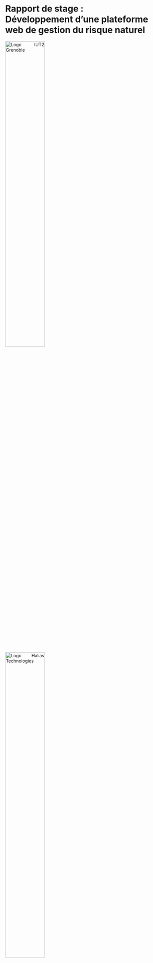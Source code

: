 <style>
p {text-align: justify}
img {width: 50%}
</style>

# Rapport de stage : <br/> Développement d’une plateforme web de gestion du risque naturel

![Logo IUT2 Grenoble](/images/logo-iut2.png)
![Logo Halias Technologies](/images/logo-halias.jpg)

> [Introduction](#introduction) <br/>
> [Présentation de l’entreprise et du stage](#présentation-de-lentreprise-et-du-stage) <br/>
> [Présentation de la réalisation](#présentation-de-la-réalisation) <br/>
> [Conclusion](#conclusion) <br/>
> [Bibliographie](#bibliographie) <br/>
> [Webographie](#webographie) <br/>
> [Glossaire](#glossaire) <br/>
> [Annexes](#annexes) <br/>

# Introduction

Pour valider son Diplôme Universitaire Technologique, chaque étudiant de deuxième année du département informatique doit effectuer un stage en entreprise d’une durée minimale de 10 semaines. Cela lui permet de prendre contact avec le monde professionnel et de valider les connaissances acquises lors de ses deux années d’études. C’est dans cette perspective que j’ai intégré HALIAS Technologies, situé à Meylan.

Le rapport que vous êtes en train de lire présente un échantillon du travail que j’ai pu effectuer pendant 10 semaines, mes recherches, mes réalisations, aboutis ou non, ainsi qu’une présentation succincte de l’entreprise et des technologies utilisées.

# Présentation de l’entreprise et du stage

## La présentation de l’entreprise
HALIAS Technologies a été fondée en 2006 par Laurent TESTARD et Jérôme MARTIN, experts en développement logiciel. Dès le départ, les deux hommes ont voulu mettre leurs compétences au service du secteur énergétique.

En 2020, ils décident d’élargir leur activité aux domaines de l’environnement et des géosciences. Leur objectif est de proposer des solutions informatiques efficientes permettant à leurs clients de gérer l’impact environnemental de leurs activités et de délivrer des indicateurs clés de performance écologique.

Aujourd’hui, l’entreprise compte 15 employés allant du profil de commercial à celui de développeur informatique et ingénieur.

Ce dévouement passionné à la cause environnementale et cette envie de proposer des solutions adaptées à la situation climatique actuelle et future m’ont donné envie d’effectuer mon stage chez HALIAS Technologies.

## La présentation du stage
J’ai intégré l’équipe informatique de HALIAS Technologies afin d’aider au développement d’un de leur projet. Celui-ci porte le nom OCIRN et se veut devenir une plateforme web de gestion du risque naturel. Il s’agit d’un projet de R&D (Recherche et Développement), il n’est donc pas réalisé à la demande d’un client et présente moins de contraintes de rendu qu’un projet classique. C’est l’entreprise elle-même qui fixe ses objectifs et les deadlines pour les atteindre.

OCIRN propose une solution à un problème courant, et encore non résolu, dans le monde de la géoscience : L’incompatibilité des différents logiciels de mesure géologique. L’idée derrière le projet est de proposer un langage universel permettant à ces outils de communiquer entre eux (cf. annexe 1). Ils peuvent être amenés à s’échanger des informations, comme des valeurs d’entrées et/ou des résultats de calcul. HALIAS, par le biais de OCIRN, veut proposer un moyen simple, rapide et efficace pour eux de le faire.

## Environnement de travail
Le stage se déroule en semi-présentiel. Je collabore sur OCIRN avec deux alternants en master MIAGE et Génie Informatique qui travaillent une grande partie du temps de chez eux car pas toujours disponibles pour venir sur place entre leurs périodes de cours à l’université. Ce contexte nous oblige à communiquer régulièrement par mail, pour les échanges formels, et sur Discord, pour ceux qui le sont moins. On organise des réunions Google Meet quand le besoin d’aborder un point plus en détails se fait sentir ou pour se fixer de nouveaux objectifs.

La suite Atlassian est utilisée par l’entreprise, j’ai donc dû me familiariser avec Jira, outil de suivi de projet, Confluence, logiciel de wiki, et Bitbucket qui est un outil de gestion de version au même titre que GitHub et/ou GitLab.

Les machines de chez Halias étant des PC Windows, utiliser WSL (Windows Subsystem for Linux), qui est une couche de compatibilité permettant d'exécuter des commandes Linux de manière native sur Windows, était donc quasiment indispensable pour travailler dans de bonnes conditions avec le PowerShell de Microsoft.

Enfin, pour ce qui est de l’éditeur de texte, j’utilise Visual Studio Code qui est très complet et qui simplifie la gestion de version en créant un pont vers BitBucket.

# Présentation de la réalisation

## Choix techniques
La partie frontend de OCIRN est entièrement développée en Vue.js, tandis que la partie backend est développée à l’aide de Python et son mini framework Flask.

Vue.js est un framework qui permet de construire des interfaces utilisateur. Il est lui-même bâti sur la base des standards HTML, CSS et JavaScript. Chaque fichier portant l’extension .vue est, dans la plupart des cas, composé de trois parties distinctes qui constituent le squelette d’un projet Vue : une partie HTML pour définir le contenu de la page, une partie JavaScript pour gérer les données affichées sur la page en question, et une partie CSS pour le style. Dans le cas de Vue, ces trois aspects sont réunis en un seul fichier. Cette façon peu courante de faire permet de compartimenter facilement l’application et ainsi de la rendre évolutive.

Halias utilise Node.js comme outil pour faire tourner le pan frontend de OCIRN. Il est soutenu par une communauté importante donc bien documenté et accessible.

Flask est un micro framework open-source de développement web en Python. Il est classé comme microframework car il est très léger. Effectivement, son noyau est simple mais extensible grâce à un grand nombre de classes et méthodes développées par ses utilisateurs. Il propose un serveur de développement qui, en mode debug,  se relance automatiquement lorsque des modifications sont apportées au code. C’est un atout de taille qui permet de développer de nouvelles fonctionnalités efficacement et qui rend la tâche des codeurs beaucoup plus agréable.

## Détail des tâches
Sur le modèle d’une API, chaque appel au service de OCIRN coûte un certain nombre de crédits à l’utilisateur. Mon rôle sur le projet est, dans un premier temps, de développer la partie gestion des crédits. Ce pan de la plateforme doit permettre, entre autres, à l’utilisateur de consulter l’évolution de ses comptes et l’historique de ses transactions (paiement et rechargement).

OCIRN est une plateforme de mise en relation de services, elle ne permet pas, à elle seule, d’effectuer le moindre calcul. Tout son fonctionnement repose alors sur les logiciels de calculs géologiques qui lui seront rattachés. Il est donc primordial que tous les utilisateurs soient en mesure d’ajouter et de supprimer des outils dans leurs listes d’OSP (OCIRN Service Providers), à la manière de plugins, afin de créer un écosystème d’outils qui corresponde le mieux à leurs besoins. Dans un second temps, je suis chargé de développer cette partie gestion des OSP . Je m’occuperai aussi bien du front-end que du backend.

## Description et explication du travail réalisé

### Maquettage
Le travail sur les pages de gestion des crédits et de gestion des OSP a commencé par une phase de maquettage. J’ai réalisé deux maquettes, une pour chaque page, en respectant la charte graphique de la plateforme et en adoptant un style épuré, étant donné qu’il s’agit d’une application à usage technique. Les deux maquettes ont été réalisées avec Figma (cf. annexe).

### Historique des transactions
Comme dit précédemment, la page de gestion des crédits est une page sur laquelle l’utilisateur doit pouvoir retrouver un historique des transactions qu’il a effectué jusqu’à présent sur la plateforme. Dès le début du développement, il a été jugé intéressant que la liste des transactions soit présentée sous deux formes différentes : dans un tableau et dans un graphique. Cela permet à l’utilisateur de se faire une idée précise de son activité sur OCIRN, avec une approche plus visuelle d’un côté (le graphique) et plus détaillée de l’autre (le tableau). 

 Avant de passer à l’implémentation de la page, il a fallu définir les attributs d’un objet de type Transaction pour pouvoir les stocker dans une relation SQL (cf. annexe). Cette relation, appelée history, représente la liste de toutes les transactions effectuées sur OCIRN, par tous les utilisateurs confondus.

Au niveau de la page, c’est à dire du fichier TokenConsumption.vue, les seules transactions qui doivent être récupérées sont celles de l’utilisateur connecté.  Ainsi, la requête de type GET qui remplit le tableau transactions au chargement de la page prend le nom de ce dernier en paramètre (username). Elle prend aussi l’année sélectionnée en paramètre (year) car il a été choisi de filtrer l’historique des transactions par année pour des raisons de lisibilité.

L’appel à la base de données est constitué de plusieurs couches : 
La requête depuis le frontend est faite sur le port 5010 où est en train de tourner le webservice de l’application. Dans ce webservice, le endpoint /history fait lui-même une requête de type GET vers l’orchestrateur (http://flask-orch:5000/history). Dans l’orchestrateur, la demande se précise en fonction des paramètres username et year, et les transactions de {username} faites en  {year} sont retournées sous forme de tableau. Cette liste d’objets de type Transaction est bien tirée de la relation history présente dans la base de données grâce au SELECT de la fonction get_history(mail, year) dans orch_utils.py. La liste transite ensuite d’un service à l’autre sous le format JSON jusqu’à arriver à son destinataire, la page TokenConsumption.vue. Une fois que la page a reçu les transactions, elle transmet la variable transactions, qui est un tableau, à ses deux vues components, transactionsDatatable et transactionsXYChart, ce qui va permettre de générer le tableau et le graphique. Ce processus de requête est réitéré à chaque fois que l’année sélectionnée est modifiée par l’utilisateur pour rendre la page dynamique. Cela est possible grâce à la propriété watch qui veille sur la valeur de yearSelected et relance une requête axios.get à chaque fois que celle-ci est modifiée.

#### Le tableau
L’historique des transactions sous forme de tableau est généré dans le fichier transactionsDatatable.vue. Vuetify, une bibliothèque d'interface utilisateur Vue qui propose des composants prêts à être utilisés, a considérablement simplifié l’implémentation de cet élément. Elle propose un composant nommé v-data-table qui permet  de créer un tableau de données de manière automatique en ne prenant que deux attributs : headers et items. Ces deux derniers attendent un Array pour valeur, sachant que l’attribut headers définit le nom des colonnes du tableau qui va être créé et que l’attribut items définit les données qui vont être rangées dans le tableau (ici des objets de type Transaction). Chaque ligne du tableau représente une transaction et les attributs de chaque transaction sont rangés dans la colonne correspondante grâce au headers, définit plus tôt, qui associe chaque colonne a un attribut donné. L’Array qui est passé comme valeur à l’attribut items est le tableau de transactions résultant de la requête backend faite par le composant vue père TokenCosumption.vue, filtré par ID. En effet, nous avons pris la décision d’ajouter un composant Vuetify v-text-field pour permettre aux utilisateurs de rechercher une transaction particulière en tapant son ID/numéro. Cette fonctionnalité prend tout son sens aux yeux de l’utilisateur quand celui-ci a accès au graphique d’évolution de son porte-monnaie virtuel.

#### Le graphique
Le graphique généré dans le fichier transactionsXYChart.vue représente exactement les mêmes données que le tableau du fichier transactionsDatatable.vue, à savoir les transactions de l’utilisateur connecté, mais sous une forme différente. Il met en lumière l’évolution du contenu du porte-monnaie au fil du temps en se basant sur le nombre de crédits qu’il restait à l’utilisateur en question après chaque transaction. Cette valeur est connue grâce à l’attribut nb_credits_after de l’objet Transaction. Le graphique présente moins d’informations, ce qui facilite la lecture de l’utilisateur, même s'il peut faire apparaître les détails d’une transaction en survolant le nœud du graphique qui la représente. On retrouve les mêmes détails dans le tableau, auquel on peut se référer facilement en regardant l’ID d’une transaction dans la toolbox qui apparaît lorsqu'on la survole dans le graphique. Le graphique a été généré avec la librairie amCharts.

# Conclusion
# Bibliographie
# Webographie
# Glossaire
# Annexes